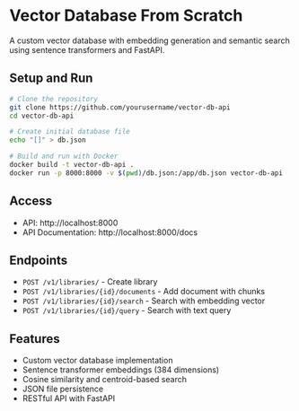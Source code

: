 # Vector Database From Scratch

A custom vector database with embedding generation and semantic search using sentence transformers and FastAPI.

## Setup and Run

```bash
# Clone the repository
git clone https://github.com/yourusername/vector-db-api
cd vector-db-api

# Create initial database file
echo "[]" > db.json

# Build and run with Docker
docker build -t vector-db-api .
docker run -p 8000:8000 -v $(pwd)/db.json:/app/db.json vector-db-api
```

## Access

- API: http://localhost:8000
- API Documentation: http://localhost:8000/docs

## Endpoints

- `POST /v1/libraries/` - Create library
- `POST /v1/libraries/{id}/documents` - Add document with chunks
- `POST /v1/libraries/{id}/search` - Search with embedding vector
- `POST /v1/libraries/{id}/query` - Search with text query

## Features

- Custom vector database implementation
- Sentence transformer embeddings (384 dimensions)
- Cosine similarity and centroid-based search
- JSON file persistence
- RESTful API with FastAPI
